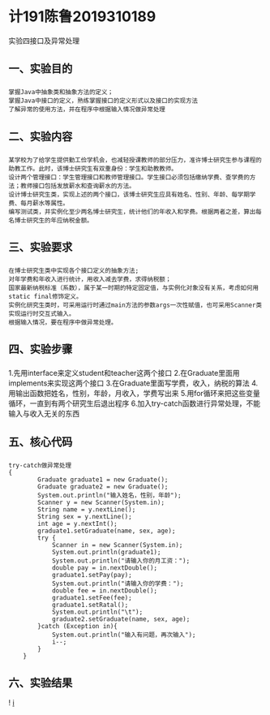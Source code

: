 # 计191陈鲁2019310189
  实验四接口及异常处理

## 一、实验目的
### 
    掌握Java中抽象类和抽象方法的定义；
    掌握Java中接口的定义，熟练掌握接口的定义形式以及接口的实现方法
    了解异常的使用方法，并在程序中根据输入情况做异常处理

## 二、实验内容
### 
    某学校为了给学生提供勤工俭学机会，也减轻授课教师的部分压力，准许博士研究生参与课程的助教工作。此时，该博士研究生有双重身份：学生和助教教师。
    设计两个管理接口：学生管理接口和教师管理接口。学生接口必须包括缴纳学费、查学费的方法；教师接口包括发放薪水和查询薪水的方法。
    设计博士研究生类，实现上述的两个接口，该博士研究生应具有姓名、性别、年龄、每学期学费、每月薪水等属性。
    编写测试类，并实例化至少两名博士研究生，统计他们的年收入和学费。根据两者之差，算出每名博士研究生的年应纳税金额。

## 三、实验要求
###  
    在博士研究生类中实现各个接口定义的抽象方法;
    对年学费和年收入进行统计，用收入减去学费，求得纳税额；
    国家最新纳税标准（系数），属于某一时期的特定固定值，与实例化对象没有关系，考虑如何用static final修饰定义。
    实例化研究生类时，可采用运行时通过main方法的参数args一次性赋值，也可采用Scanner类实现运行时交互式输入。
    根据输入情况，要在程序中做异常处理。

## 四、实验步骤
### 
   1.先用interface来定义student和teacher这两个接口
   2.在Graduate里面用implements来实现这两个接口
   3.在Graduate里面写学费，收入，纳税的算法
   4.用输出函数把姓名，性别，年龄，月收入，学费写出来
   5.用for循环来把这些变量循环，一直到有两个研究生后退出程序
   6.加入try-catch函数进行异常处理，不能输入与收入无关的东西

## 五、核心代码
### 
    try-catch做异常处理
    {
            Graduate graduate1 = new Graduate();
            Graduate graduate2 = new Graduate();
            System.out.println("输入姓名，性别，年龄");
            Scanner y = new Scanner(System.in);
            String name = y.nextLine();
            String sex = y.nextLine();
            int age = y.nextInt();
            graduate1.setGraduate(name, sex, age);
            try {
                Scanner in = new Scanner(System.in);
                System.out.println(graduate1);
                System.out.println("请输入你的月工资：");
                double pay = in.nextDouble();
                graduate1.setPay(pay);
                System.out.println("请输入你的学费：");
                double fee = in.nextDouble();
                graduate1.setFee(fee);
                graduate1.setRatal();
                System.out.println("\t");
                graduate2.setGraduate(name, sex, age);
            }catch (Exception in){
                System.out.println("输入有问题，再次输入");
                i--;
            }
        }

## 六、实验结果
   ! [i](https://github.com/Chenlu-191/Forth-CL/blob/main/538404209260900750.jpg)
